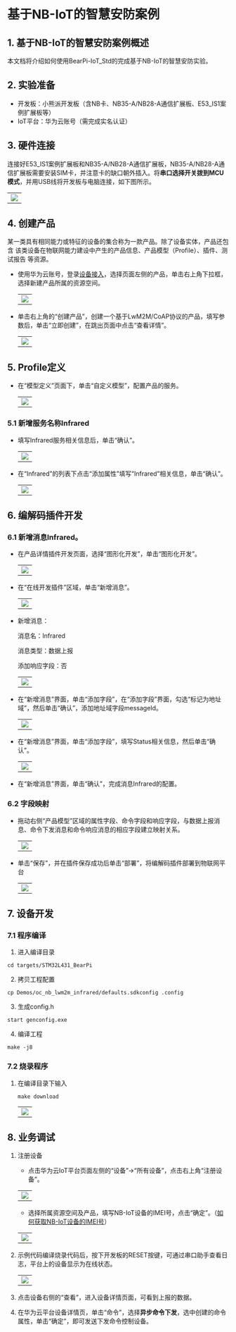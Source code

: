 # 基于NB-IoT的智慧安防案例

## 1. 基于NB-IoT的智慧安防案例概述

本文档将介绍如何使用BearPi-IoT_Std的完成基于NB-IoT的智慧安防实验。

## 2. 实验准备
- 开发板：小熊派开发板（含NB卡、NB35-A/NB28-A通信扩展板、E53_IS1案例扩展板等）
- IoT平台：华为云账号（需完成实名认证）
## 3. 硬件连接
连接好E53_IS1案例扩展板和NB35-A/NB28-A通信扩展板，NB35-A/NB28-A通信扩展板需要安装SIM卡，并注意卡的缺口朝外插入。将**串口选择开关拨到MCU模式**，并用USB线将开发板与电脑连接，如下图所示。

<table><tbody><tr><td><img src="../../../../docs/device-dev/figures/BearPi-IoT_Infrared/图片8.png" /></td></tr></tbody></table>

## 4. 创建产品

某一类具有相同能力或特征的设备的集合称为一款产品。除了设备实体，产品还包含 该类设备在物联网能力建设中产生的产品信息、产品模型（Profile）、插件、测试报告 等资源。

- 使用华为云账号，登录[设备接入](https://console.huaweicloud.com/iotdm/?region=cn-north-4#/dm-portal/home)，选择页面左侧的产品，单击右上角下拉框，选择新建产品所属的资源空间。

    <table><tbody><tr><td><img src="../../../../docs/device-dev/figures/图片15.png" /></td></tr></tbody></table>

- 单击右上角的“创建产品”，创建一个基于LwM2M/CoAP协议的产品，填写参数后，单击“立即创建”，在跳出页面中点击“查看详情”。

    <table><tbody><tr><td><img src="../../../../docs/device-dev/figures/BearPi-IoT_Infrared/创建产品.png" /></td></tr></tbody></table>

## 5. Profile定义
- 在“模型定义”页面下，单击“自定义模型”，配置产品的服务。

    <table><tbody><tr><td><img src="../../../../docs/device-dev/figures/自定义模型.png" /></td></tr></tbody></table>

### 5.1 新增服务名称Infrared

- 填写Infrared服务相关信息后，单击“确认”。

    <table><tbody><tr><td><img src="../../../../docs/device-dev/figures/BearPi-IoT_Infrared/添加Infrared服务.png" /></td></tr></tbody></table>

- 在“Infrared”的列表下点击“添加属性”填写“Infrared”相关信息，单击“确认”。

    <table><tbody><tr><td><img src="../../../../docs/device-dev/figures/BearPi-IoT_Infrared/新增Infrared属性.png" /></td></tr></tbody></table>


## 6. 编解码插件开发 
### 6.1 新增消息Infrared。
- 在产品详情插件开发页面，选择“图形化开发”，单击“图形化开发”。

   <table><tbody><tr><td><img src="../../../../docs/device-dev/figures/插件开发.png" /></td></tr></tbody></table>

- 在“在线开发插件”区域，单击“新增消息”。

   <table><tbody><tr><td><img src="../../../../docs/device-dev/figures/新增消息.png" /></td></tr></tbody></table>

- 新增消息：

    消息名：Infrared
    
    消息类型：数据上报
    
    添加响应字段：否
    
    <table><tbody><tr><td><img src="../../../../docs/device-dev/figures/BearPi-IoT_Infrared/图片37.png" /></td></tr></tbody></table>

- 在“新增消息”界面，单击“添加字段”，在“添加字段”界面，勾选“标记为地址域”，然后单击“确认”，添加地址域字段messageId。

    <table><tbody><tr><td><img src="../../../../docs/device-dev/figures/BearPi-IoT_Infrared/图片63.png" /></td></tr></tbody></table>

- 在“新增消息”界面，单击“添加字段”，填写Status相关信息，然后单击“确认”。

    <table><tbody><tr><td><img src="../../../../docs/device-dev/figures/BearPi-IoT_Infrared/图片43.png" /></td></tr></tbody></table>

- 在“新增消息”界面，单击“确认”，完成消息Infrared的配置。


### 6.2 字段映射
- 拖动右侧“产品模型”区域的属性字段、命令字段和响应字段，与数据上报消息、命令下发消息和命令响应消息的相应字段建立映射关系。


    <table><tbody><tr><td><img src="../../../../docs/device-dev/figures/BearPi-IoT_Infrared/图片40.png" /></td></tr></tbody></table>


- 单击“保存”，并在插件保存成功后单击“部署”，将编解码插件部署到物联网平台

    <table><tbody><tr><td><img src="../../../../docs/device-dev/figures/部署插件.png" /></td></tr></tbody></table>
## 7. 设备开发
### 7.1 程序编译

1. 进入编译目录

```
cd targets/STM32L431_BearPi
```
2. 拷贝工程配置

```
cp Demos/oc_nb_lwm2m_infrared/defaults.sdkconfig .config
```
3. 生成config.h

```
start genconfig.exe
```
4. 编译工程

```
make -j8
```

### 7.2 烧录程序

1. 在编译目录下输入

    ```
    make download
    ```
    <table><tbody><tr><td><img src="../../../../docs/device-dev/figures/openocd烧录.png" /></td></tr></tbody></table>

## 8. 业务调试

1. 注册设备

    - 点击华为云IoT平台页面左侧的“设备”→“所有设备”，点击右上角“注册设备”。

    <table><tbody><tr><td><img src="../../../../docs/device-dev/figures/注册设备_1.png" /></td></tr></tbody></table>

    - 选择所属资源空间及产品，填写NB-IoT设备的IMEI号，点击“确定”。（[如何获取NB-IoT设备的IMEI号](../../../../docs/device-dev/如何获取NB-IoT设备的IMEI号.md)）

    <table><tbody><tr><td><img src="../../../../docs/device-dev/figures/注册设备.png" /></td></tr></tbody></table>

2. 示例代码编译烧录代码后，按下开发板的RESET按键，可通过串口助手查看日志，平台上的设备显示为在线状态。

    <table><tbody><tr><td><img src="../../../../docs/device-dev/figures/设备在线.png" /></td></tr></tbody></table>

3. 点击设备右侧的“查看”，进入设备详情页面，可看到上报的数据。

4. 在华为云平台设备详情页，单击“命令”，选择**异步命令下发**，选中创建的命令属性，单击“确定”，即可发送下发命令控制设备。